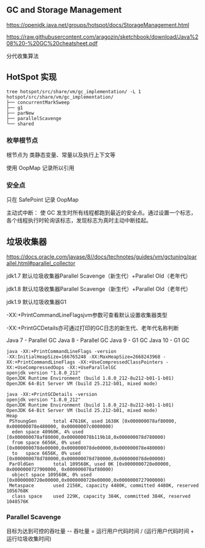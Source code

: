 ## GC and Storage Management

https://openjdk.java.net/groups/hotspot/docs/StorageManagement.html

https://raw.githubusercontent.com/aragozin/sketchbook/download/Java%208%20-%20GC%20cheatsheet.pdf

分代收集算法

## HotSpot 实现

```
tree hotspot/src/share/vm/gc_implementation/ -L 1
hotspot/src/share/vm/gc_implementation/
├── concurrentMarkSweep
├── g1
├── parNew
├── parallelScavenge
└── shared
``` 

### 枚举根节点

根节点为 类静态变量、常量以及执行上下文等

使用 OopMap 记录所以引用

### 安全点

只在 SafePoint 记录 OopMap

主动式中断： 使 GC 发生时所有线程都跑到最近的安全点。通过设置一个标志，各个线程执行时轮询该标志，发现标志为真时主动中断挂起。

## 垃圾收集器

https://docs.oracle.com/javase/8//docs/technotes/guides/vm/gctuning/parallel.html#parallel_collector

jdk1.7 默认垃圾收集器Parallel Scavenge（新生代）+Parallel Old（老年代）

jdk1.8 默认垃圾收集器Parallel Scavenge（新生代）+Parallel Old（老年代）

jdk1.9 默认垃圾收集器G1



-XX:+PrintCommandLineFlagsjvm参数可查看默认设置收集器类型

-XX:+PrintGCDetails亦可通过打印的GC日志的新生代、老年代名称判断


Java 7 - Parallel GC
Java 8 - Parallel GC
Java 9 - G1 GC
Java 10 - G1 GC

```
java -XX:+PrintCommandLineFlags -version
-XX:InitialHeapSize=166765248 -XX:MaxHeapSize=2668243968 -XX:+PrintCommandLineFlags -XX:+UseCompressedClassPointers -XX:+UseCompressedOops -XX:+UseParallelGC
openjdk version "1.8.0_212"
OpenJDK Runtime Environment (build 1.8.0_212-8u212-b01-1-b01)
OpenJDK 64-Bit Server VM (build 25.212-b01, mixed mode)
```

```
java -XX:+PrintGCDetails -version
openjdk version "1.8.0_212"
OpenJDK Runtime Environment (build 1.8.0_212-8u212-b01-1-b01)
OpenJDK 64-Bit Server VM (build 25.212-b01, mixed mode)
Heap
 PSYoungGen      total 47616K, used 1638K [0x000000078af80000, 0x000000078e480000, 0x00000007c0000000)
  eden space 40960K, 4% used [0x000000078af80000,0x000000078b119b18,0x000000078d780000)
  from space 6656K, 0% used [0x000000078de00000,0x000000078de00000,0x000000078e480000)
  to   space 6656K, 0% used [0x000000078d780000,0x000000078d780000,0x000000078de00000)
 ParOldGen       total 109568K, used 0K [0x0000000720e00000, 0x0000000727900000, 0x000000078af80000)
  object space 109568K, 0% used [0x0000000720e00000,0x0000000720e00000,0x0000000727900000)
 Metaspace       used 2156K, capacity 4480K, committed 4480K, reserved 1056768K
  class space    used 229K, capacity 384K, committed 384K, reserved 1048576K
```

### Parallel Scavenge

目标为达到可控的吞吐量 -- 吞吐量 = 运行用户代码时间 / (运行用户代码时间 + 运行垃圾收集时间)



